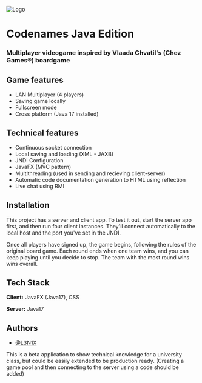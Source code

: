 
![Logo](https://camo.githubusercontent.com/39a3912db83336e97ef3b8f5e4290525fbd2a90c8d4ab0c6cff0bf9ffc1874de/68747470733a2f2f63646e2e646973636f72646170702e636f6d2f6174746163686d656e74732f3739373232343831383736333130343331372f313032363134393732393139343735343036382f636f64656e616d65732d6772616469656e742e706e67)


# Codenames Java Edition

### Multiplayer videogame inspired by Vlaada Chvatil's (Chez Games®) boardgame





## Game features

- LAN Multiplayer (4 players)
- Saving game locally
- Fullscreen mode
- Cross platform (Java 17 installed)

## Technical features

- Continuous socket connection
- Local saving and loading (XML - JAXB)
- JNDI Configuration
- JavaFX (MVC pattern)
- Multithreading (used in sending and recieving client-server)
- Automatic code documentation generation to HTML using reflection
- Live chat using RMI
## Installation

This project has a server and client app. To test it out, start the server app first, and then run four client instances. They'll connect automatically to the local host and the port you've set in the JNDI.

Once all players have signed up, the game begins, following the rules of the original board game. Each round ends when one team wins, and you can keep playing until you decide to stop. The team with the most round wins wins overall.
    
## Tech Stack

**Client:** JavaFX (Java17), CSS

**Server:** Java17


## Authors

- [@L3N1X](https://www.github.com/l3n1x)


This is a beta application to show technical knowledge for a university class, but could be easily extended to be production ready. 
(Creating a game pool and then connecting to the server using a code should be added)
